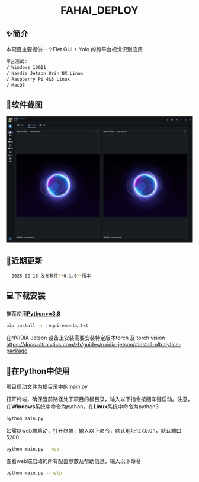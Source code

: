 <h1 align="center"> FAHAI_DEPLOY</h1>

## ✨简介
本项目主要提供一个Flet GUI + Yolo  的跨平台视觉识别应用
```
平台测试：
√ Windows 10&11
√ Navdia Jetson Orin NX Linux
√ Raspberry Pi 4&5 Linux
√ MacOS
```
## 📸软件截图
<img width="720" alt="5" src="https://github.com/wojiushizzl/FAHAI_deploy/blob/main/assets/images/homepage.png">

## 📢近期更新
```bash
- 2025-02-15 发布软件**0.1.0**版本
```

## 💻下载安装
推荐使用[**Python>=3.8**](https://www.python.org/)

```bash
pip install -r requirements.txt
```

在NVIDIA Jetson 设备上安装需要安装特定版本torch 及 torch vision
https://docs.ultralytics.com/zh/guides/nvidia-jetson/#install-ultralytics-package   


## 🐍在Python中使用
项目启动文件为根目录中的main.py

打开终端，确保当前路径处于项目的根目录，输入以下指令按回车键启动。注意，在**Windows**系统中命令为python，在**Linux**系统中命令为python3
```bash
python main.py
```
如需以web端启动，打开终端，输入以下命令，默认地址127.0.0.1，默认端口5200
```bash
python main.py --web
```
查看web端启动的所有配置参数及帮助信息，输入以下命令
```bash
python main.py --help
```

